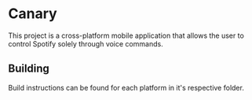 # Canary

This project is a cross-platform mobile application that allows the user to control Spotify solely through voice commands.

## Building

Build instructions can be found for each platform in it's respective folder.

